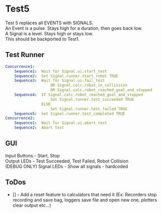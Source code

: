 # Test5

Test 5 replaces all EVENTS with SIGNALS.   
An Event is a pulse. Stays high for a duration, then goes back low.   
A Signal is a level. Stays high or stays low.   
This should be backported to Test1.    

## Test Runner

```yaml
Concurrence1:
    Sequence1:  Wait for Signal.ui.start_test
    Sequence2:  Set Signal.runner.start_robot TRUE
    Sequence3:  Wait for Signal.ui.fail_test
                    OR Signal.calc.robot_in_collission
                    OR Signal.calc.robot_reached_goal_and_stopped
    Sequence4:  IF Signal.calc.robot_reached_goal_and_stopped
                    Set Signal.runner.test_succeeded TRUE
                ELSE
                    Set Signal.runner.test_failed TRUE
    Sequence5:  Set Signal.runner.test_completed TRUE
Concurrence2:
    Sequence1:  Wait for Signal.ui.abort_test
    Sequence2:  Abort test
```

## GUI

Input Buttons - Start, Stop   
Output LEDs - Test Succeeded, Test Failed, Robot Collision   
(DEBUG ONLY) Signal LEDs - Show all signals - hardcoded   

## ToDos

* [] - Add a reset feature to calculators that need it (Ex: Recorders stop recording and save bag, loggers save file and open new one, plotters clear output etc...)   